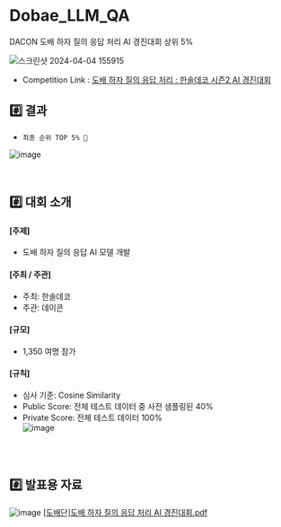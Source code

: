 # Dobae_LLM_QA
DACON 도배 하자 질의 응답 처리 AI 경진대회 상위 5%



![스크린샷 2024-04-04 155915](https://github.com/yjjeoong/Dobae_LLM_QA/assets/101859584/ffe80bea-7e03-47ca-b410-0179ee894344)
 <br>
- Competition Link : [도배 하자 질의 응답 처리 : 한솔데코 시즌2 AI 경진대회](https://dacon.io/competitions/official/236216/overview/description)


## #️⃣ 결과
-  `최종 순위 TOP 5% 🎉`  
  
![image](https://github.com/yjjeoong/Dobae_LLM_QA/assets/101859584/f5a21185-3b78-4ab0-92ab-f592f03a3877)

  <br>

## #️⃣ 대회 소개

#### [주제]
- 도배 하자 질의 응답 AI 모델 개발

#### [주최 / 주관]
- 주최: 한솔데코
- 주관: 데이콘
  
#### [규모]
- 1,350 여명 참가

#### [규칙]
- 심사 기준: Cosine Similarity
- Public Score: 전체 테스트 데이터 중 사전 샘플링된 40%
- Private Score: 전체 테스트 데이터 100%
  <br>
  ![image](https://github.com/yjjeoong/Dobae_LLM_QA/assets/101859584/5c22460f-4bc2-4f19-adea-29c2e272f714)
 <br>
<br>

 

## #️⃣ 발표용 자료
![image](https://github.com/yjjeoong/Dobae_LLM_QA/assets/101859584/17887034-4ab0-4316-84c4-ea77cb375850)
[[도배단]도배 하자 질의 응답 처리 AI 경진대회.pdf](https://github.com/yjjeoong/Dobae_LLM_QA/files/14862705/_ppt_.pdf)



